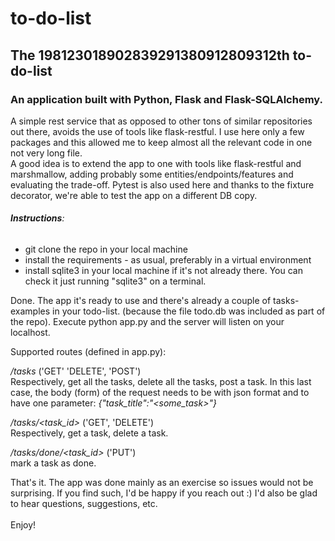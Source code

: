 # to-do-list

## The 198123018902839291380912809312th to-do-list

### An application built with Python, Flask and Flask-SQLAlchemy.

A simple rest service that as opposed to other tons of similar repositories out there, 
avoids the use of tools like flask-restful. 
I use here only a few packages and this allowed me to keep almost all 
the relevant code in one not very long file.<br>
A good idea is to extend the app to one with tools like flask-restful and marshmallow,
adding probably some entities/endpoints/features and evaluating the trade-off. Pytest is also used here and thanks to the fixture decorator, we're able to test the app on
a different DB copy.

###### **Instructions**:

- git clone the repo in your local machine
- install the requirements - as usual, preferably in a virtual environment
- install sqlite3 in your local machine if it's not already there. You can check 
it just running "sqlite3" on a terminal.

Done. The app it's ready to use and there's already a couple of tasks-examples in your todo-list. 
(because the file todo.db was included as part of the repo). 
Execute python app.py and the server will listen on your localhost.

Supported routes (defined in app.py):

_/tasks_ ('GET' 'DELETE', 'POST') <br>
Respectively, get all the tasks, delete all the tasks, post a task. In this last case, the body 
(form) of the request needs to be with json format and to have one parameter:
_{"task_title":"<some_task>"}_

_/tasks/<task_id>_ ('GET', 'DELETE') <br>
Respectively, get a task, delete a task. 

_/tasks/done/<task_id>_ ('PUT') <br>
mark a task as done.
 
That's it. The app was done mainly as an exercise so issues would not be surprising. 
If you find such, I'd be happy if you reach out :) I'd also be glad to hear questions, suggestions, etc. <br><br>
Enjoy!
